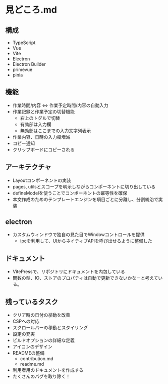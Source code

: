 # 見どころ.md

## 構成

- TypeScript
- Vue
- Vite
- Electron
- Electron Builder
- primevue
- pinia

## 機能

- 作業時間/内容 ⇔ 作業予定時間/内容の自動入力
- 作業記録と作業予定の切替機能
  - 右上のトグルで切替
  - 有効部は入力欄
  - 無効部はここまでの入力文字列表示
- 作業内容、日時の入力欄増減
- コピー通知
- クリップボードにコピーされる

## アーキテクチャ

- Layoutコンポーネントの実装
- pages, utilsとスコープを明示しながらコンポーネントに切り出している
- defineModelを使うことでコンポーネントの冪等性を確保
- 本文作成のためのテンプレートエンジンを項目ごとに分離し、分割統治で実装

## electron

- カスタムウィンドウで独自の見た目でWindowコントロールを提供
  - ipcを利用して、UIからネイティブAPIを呼び出せるように整備した

## ドキュメント

- VitePressで、リポジトリにドキュメントを内包している
- 関数の型、IO、ストアのプロパティは自動で更新できないかなーと考えている。

## 残っているタスク

- クリア時の日付の挙動を改善
- CSPへの対応
- スクロールバーの移動とスタイリング
- 設定の充実
- ビルドオプションの詳細な定義
- アイコンのデザイン
- READMEの整備
  - contribution.md
  - readme.md
- 利用者用のドキュメントを作成する
- たくさんのバグを取り除く！
